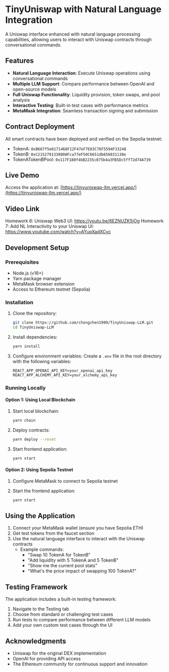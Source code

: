 # TinyUniswap with Natural Language Integration

A Uniswap interface enhanced with natural language processing capabilities, allowing users to interact with Uniswap contracts through conversational commands.

## Features

- **Natural Language Interaction**: Execute Uniswap operations using conversational commands
- **Multiple LLM Support**: Compare performance between OpenAI and open-source models
- **Full Uniswap Functionality**: Liquidity provision, token swaps, and pool analysis
- **Interactive Testing**: Built-in test cases with performance metrics
- **MetaMask Integration**: Seamless transaction signing and submission

## Contract Deployment

All smart contracts have been deployed and verified on the Sepolia testnet:

- TokenA: `0xB667f5e8171468F12F47eF7E03C76F5594F33248`
- TokenB: `0xC215279133800AFca77eF50C6651db656831138e`
- TokenATokenBPool: `0x117F180f4bB2235c075b4a3FB5Dc5ff72d74A739`

## Live Demo

Access the application at: [https://tinyuniswap-llm.vercel.app/](https://tinyuniswap-llm.vercel.app/)

## Video Link

Homework 6: Uniswap Web3 UI: https://youtu.be/6EZNUZK5jOg
Homework 7: Add NL Interactivity to your Uniswap UI: https://www.youtube.com/watch?v=AYupXadXCyc

## Development Setup

### Prerequisites

- Node.js (v16+)
- Yarn package manager
- MetaMask browser extension
- Access to Ethereum testnet (Sepolia)

### Installation

1. Clone the repository:
   ```bash
   git clone https://github.com/chongchen1999/TinyUniswap-LLM.git
   cd TinyUniswap-LLM
   ```

2. Install dependencies:
   ```bash
   yarn install
   ```

3. Configure environment variables:
   Create a `.env` file in the root directory with the following variables:
   ```
   REACT_APP_OPENAI_API_KEY=your_openai_api_key
   REACT_APP_ALCHEMY_API_KEY=your_alchemy_api_key
   ```

### Running Locally

#### Option 1: Using Local Blockchain

1. Start local blockchain:
   ```bash
   yarn chain
   ```

2. Deploy contracts:
   ```bash
   yarn deploy --reset
   ```

3. Start frontend application:
   ```bash
   yarn start
   ```

#### Option 2: Using Sepolia Testnet

1. Configure MetaMask to connect to Sepolia testnet

2. Start the frontend application:
   ```bash
   yarn start
   ```

## Using the Application

1. Connect your MetaMask wallet (ensure you have Sepolia ETH)
2. Get test tokens from the faucet section
3. Use the natural language interface to interact with the Uniswap contracts
   - Example commands:
     - "Swap 10 TokenA for TokenB"
     - "Add liquidity with 5 TokenA and 5 TokenB"
     - "Show me the current pool stats"
     - "What's the price impact of swapping 100 TokenA?"

## Testing Framework

The application includes a built-in testing framework:
1. Navigate to the Testing tab
2. Choose from standard or challenging test cases
3. Run tests to compare performance between different LLM models
4. Add your own custom test cases through the UI

## Acknowledgments

- Uniswap for the original DEX implementation
- OpenAI for providing API access
- The Ethereum community for continuous support and innovation